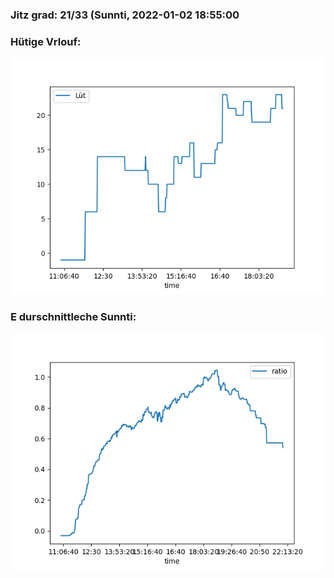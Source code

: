 ### Jitz grad: 21/33 (Sunnti, 2022-01-02 18:55:00

### Hütige Vrlouf:
![Graph](Today.png)

### E durschnittleche Sunnti:
![Graph](Sunnti.png)